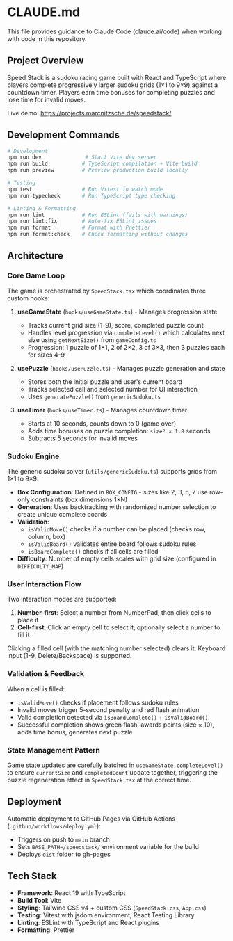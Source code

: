 # CLAUDE.md

This file provides guidance to Claude Code (claude.ai/code) when working with code in this repository.

## Project Overview

Speed Stack is a sudoku racing game built with React and TypeScript where players complete progressively larger sudoku grids (1×1 to 9×9) against a countdown timer. Players earn time bonuses for completing puzzles and lose time for invalid moves.

Live demo: https://projects.marcnitzsche.de/speedstack/

## Development Commands

```bash
# Development
npm run dev              # Start Vite dev server
npm run build           # TypeScript compilation + Vite build
npm run preview         # Preview production build locally

# Testing
npm test                # Run Vitest in watch mode
npm run typecheck       # Run TypeScript type checking

# Linting & Formatting
npm run lint            # Run ESLint (fails with warnings)
npm run lint:fix        # Auto-fix ESLint issues
npm run format          # Format with Prettier
npm run format:check    # Check formatting without changes
```

## Architecture

### Core Game Loop

The game is orchestrated by `SpeedStack.tsx` which coordinates three custom hooks:

1. **useGameState** (`hooks/useGameState.ts`) - Manages progression state
   - Tracks current grid size (1-9), score, completed puzzle count
   - Handles level progression via `completeLevel()` which calculates next size using `getNextSize()` from `gameConfig.ts`
   - Progression: 1 puzzle of 1×1, 2 of 2×2, 3 of 3×3, then 3 puzzles each for sizes 4-9

2. **usePuzzle** (`hooks/usePuzzle.ts`) - Manages puzzle generation and state
   - Stores both the initial puzzle and user's current board
   - Tracks selected cell and selected number for UI interaction
   - Uses `generatePuzzle()` from `genericSudoku.ts`

3. **useTimer** (`hooks/useTimer.ts`) - Manages countdown timer
   - Starts at 10 seconds, counts down to 0 (game over)
   - Adds time bonuses on puzzle completion: `size² × 1.8` seconds
   - Subtracts 5 seconds for invalid moves

### Sudoku Engine

The generic sudoku solver (`utils/genericSudoku.ts`) supports grids from 1×1 to 9×9:

- **Box Configuration**: Defined in `BOX_CONFIG` - sizes like 2, 3, 5, 7 use row-only constraints (box dimensions 1×N)
- **Generation**: Uses backtracking with randomized number selection to create unique complete boards
- **Validation**:
  - `isValidMove()` checks if a number can be placed (checks row, column, box)
  - `isValidBoard()` validates entire board follows sudoku rules
  - `isBoardComplete()` checks if all cells are filled
- **Difficulty**: Number of empty cells scales with grid size (configured in `DIFFICULTY_MAP`)

### User Interaction Flow

Two interaction modes are supported:

1. **Number-first**: Select a number from NumberPad, then click cells to place it
2. **Cell-first**: Click an empty cell to select it, optionally select a number to fill it

Clicking a filled cell (with the matching number selected) clears it. Keyboard input (1-9, Delete/Backspace) is supported.

### Validation & Feedback

When a cell is filled:
- `isValidMove()` checks if placement follows sudoku rules
- Invalid moves trigger 5-second penalty and red flash animation
- Valid completion detected via `isBoardComplete()` + `isValidBoard()`
- Successful completion shows green flash, awards points (size × 10), adds time bonus, generates next puzzle

### State Management Pattern

Game state updates are carefully batched in `useGameState.completeLevel()` to ensure `currentSize` and `completedCount` update together, triggering the puzzle regeneration effect in `SpeedStack.tsx` at the correct time.

## Deployment

Automatic deployment to GitHub Pages via GitHub Actions (`.github/workflows/deploy.yml`):
- Triggers on push to `main` branch
- Sets `BASE_PATH=/speedstack/` environment variable for the build
- Deploys `dist` folder to gh-pages

## Tech Stack

- **Framework**: React 19 with TypeScript
- **Build Tool**: Vite
- **Styling**: Tailwind CSS v4 + custom CSS (`SpeedStack.css`, `App.css`)
- **Testing**: Vitest with jsdom environment, React Testing Library
- **Linting**: ESLint with TypeScript and React plugins
- **Formatting**: Prettier
